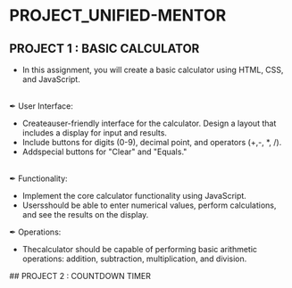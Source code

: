  # PROJECT_UNIFIED-MENTOR
## PROJECT 1 : BASIC CALCULATOR
-  In this assignment, you will create a basic calculator using HTML, CSS, and
 JavaScript.
<br>
✒ User Interface:
<ul>
<li> Createauser-friendly interface for the calculator. Design a layout that includes a
 display for input and results.</li>
<li>  Include buttons for digits (0-9), decimal point, and operators (+,-, *, /).</li>
 <li> Addspecial buttons for "Clear" and "Equals."</li>
</ul>
<br>
✒ Functionality:
<ul>
<li>  Implement the core calculator functionality using JavaScript.</li>
 <li> Usersshould be able to enter numerical values, perform calculations, and see the
 results on the display.</li>
</ul>
✒ Operations:
 <ul>
  <li>Thecalculator should be capable of performing basic arithmetic operations:
 addition, subtraction, multiplication, and division.</li>
 </ul>
## PROJECT 2 : COUNTDOWN TIMER  

